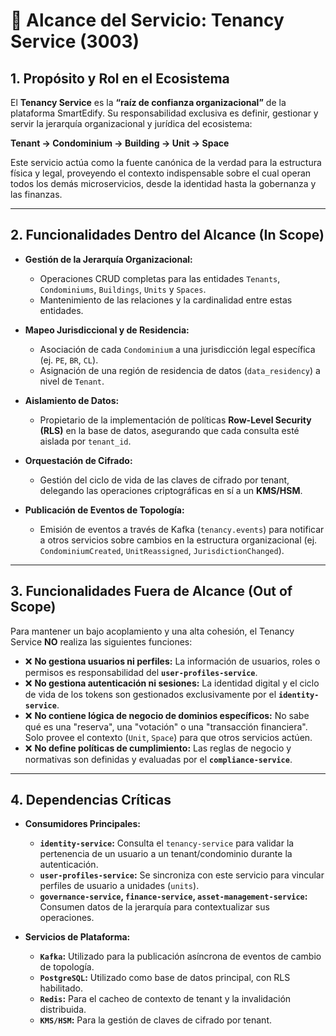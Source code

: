# 🎯 Alcance del Servicio: Tenancy Service (3003)

## 1. Propósito y Rol en el Ecosistema

El **Tenancy Service** es la **“raíz de confianza organizacional”** de la plataforma SmartEdify. Su responsabilidad exclusiva es definir, gestionar y servir la jerarquía organizacional y jurídica del ecosistema:

**Tenant → Condominium → Building → Unit → Space**

Este servicio actúa como la fuente canónica de la verdad para la estructura física y legal, proveyendo el contexto indispensable sobre el cual operan todos los demás microservicios, desde la identidad hasta la gobernanza y las finanzas.

---

## 2. Funcionalidades Dentro del Alcance (In Scope)

- **Gestión de la Jerarquía Organizacional:**
  - Operaciones CRUD completas para las entidades `Tenants`, `Condominiums`, `Buildings`, `Units` y `Spaces`.
  - Mantenimiento de las relaciones y la cardinalidad entre estas entidades.

- **Mapeo Jurisdiccional y de Residencia:**
  - Asociación de cada `Condominium` a una jurisdicción legal específica (ej. `PE`, `BR`, `CL`).
  - Asignación de una región de residencia de datos (`data_residency`) a nivel de `Tenant`.

- **Aislamiento de Datos:**
  - Propietario de la implementación de políticas **Row-Level Security (RLS)** en la base de datos, asegurando que cada consulta esté aislada por `tenant_id`.

- **Orquestación de Cifrado:**
  - Gestión del ciclo de vida de las claves de cifrado por tenant, delegando las operaciones criptográficas en sí a un **KMS/HSM**.

- **Publicación de Eventos de Topología:**
  - Emisión de eventos a través de Kafka (`tenancy.events`) para notificar a otros servicios sobre cambios en la estructura organizacional (ej. `CondominiumCreated`, `UnitReassigned`, `JurisdictionChanged`).

---

## 3. Funcionalidades Fuera de Alcance (Out of Scope)

Para mantener un bajo acoplamiento y una alta cohesión, el Tenancy Service **NO** realiza las siguientes funciones:

- ❌ **No gestiona usuarios ni perfiles:** La información de usuarios, roles o permisos es responsabilidad del **`user-profiles-service`**.
- ❌ **No gestiona autenticación ni sesiones:** La identidad digital y el ciclo de vida de los tokens son gestionados exclusivamente por el **`identity-service`**.
- ❌ **No contiene lógica de negocio de dominios específicos:** No sabe qué es una "reserva", una "votación" o una "transacción financiera". Solo provee el contexto (`Unit`, `Space`) para que otros servicios actúen.
- ❌ **No define políticas de cumplimiento:** Las reglas de negocio y normativas son definidas y evaluadas por el **`compliance-service`**.

---

## 4. Dependencias Críticas

- **Consumidores Principales:**
  - **`identity-service`:** Consulta el `tenancy-service` para validar la pertenencia de un usuario a un tenant/condominio durante la autenticación.
  - **`user-profiles-service`:** Se sincroniza con este servicio para vincular perfiles de usuario a unidades (`units`).
  - **`governance-service`, `finance-service`, `asset-management-service`:** Consumen datos de la jerarquía para contextualizar sus operaciones.

- **Servicios de Plataforma:**
  - **`Kafka`:** Utilizado para la publicación asíncrona de eventos de cambio de topología.
  - **`PostgreSQL`:** Utilizado como base de datos principal, con RLS habilitado.
  - **`Redis`:** Para el cacheo de contexto de tenant y la invalidación distribuida.
  - **`KMS/HSM`:** Para la gestión de claves de cifrado por tenant.
